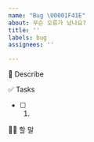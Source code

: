 ```yaml
---
name: "Bug \U0001F41E"
about: 무슨 오류가 났나요?
title: ''
labels: bug
assignees: ''

---
```


🐞  Describe


✅ Tasks
- [ ] 1.  


🙋🏻 할 말
